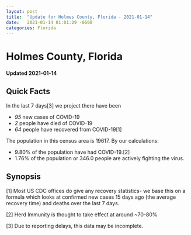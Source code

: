 ```yaml
---
layout: post
title:  "Update for Holmes County, Florida - 2021-01-14"
date:   2021-01-14 01:01:29 -0600
categories: Florida
---
```


# Holmes County, Florida
#### Updated 2021-01-14

## Quick Facts

In the last 7 days[3] we project there have been
- *95* new cases of COVID-19
- *2* people have died of COVID-19
- *64* people have recovered from COVID-19[1]

The population in this census area is 19617. By our calculations:
- 9.80% of the population have had COVID-19.[2]
- 1.76% of the population or 346.0 people are actively fighting the virus.

## Synopsis




[1] Most US CDC offices do give any recovery statistics- we base this on a formula which looks at confirmed new cases
15 days ago (the average recovery time) and deaths over the last 7 days.

[2] Herd Immunity is thought to take effect at around ~70-80%

[3] Due to reporting delays, this data may be incomplete.
 
    